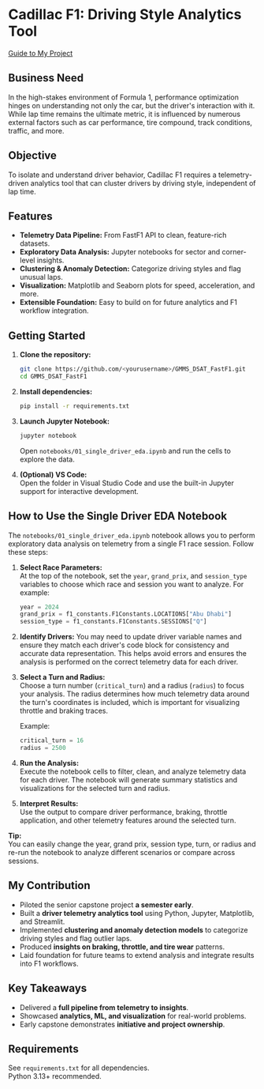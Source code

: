 # Cadillac F1: Driving Style Analytics Tool

[Guide to My Project](https://docs.google.com/document/d/1BunsD4oBivE5Oaoi5o8yKeI-t56p413B6HScvpEkVn8/edit?usp=sharing)

## Business Need  
In the high-stakes environment of Formula 1, performance optimization hinges on understanding not only the car, but the driver's interaction with it. While lap time remains the ultimate metric, it is influenced by numerous external factors such as car performance, tire compound, track conditions, traffic, and more.  

## Objective  
To isolate and understand driver behavior, Cadillac F1 requires a telemetry-driven analytics tool that can cluster drivers by driving style, independent of lap time.  

## Features
- **Telemetry Data Pipeline:** From FastF1 API to clean, feature-rich datasets.
- **Exploratory Data Analysis:** Jupyter notebooks for sector and corner-level insights.
- **Clustering & Anomaly Detection:** Categorize driving styles and flag unusual laps.
- **Visualization:** Matplotlib and Seaborn plots for speed, acceleration, and more.
- **Extensible Foundation:** Easy to build on for future analytics and F1 workflow integration.

## Getting Started

1. **Clone the repository:**
    ```sh
    git clone https://github.com/<yourusername>/GMMS_DSAT_FastF1.git
    cd GMMS_DSAT_FastF1
    ```

2. **Install dependencies:**
    ```sh
    pip install -r requirements.txt
    ```

3. **Launch Jupyter Notebook:**
    ```sh
    jupyter notebook
    ```
    Open `notebooks/01_single_driver_eda.ipynb` and run the cells to explore the data.

4. **(Optional) VS Code:**  
   Open the folder in Visual Studio Code and use the built-in Jupyter support for interactive development.

## How to Use the Single Driver EDA Notebook

The `notebooks/01_single_driver_eda.ipynb` notebook allows you to perform exploratory data analysis on telemetry from a single F1 race session. Follow these steps:

1. **Select Race Parameters:**  
   At the top of the notebook, set the `year`, `grand_prix`, and `session_type` variables to choose which race and session you want to analyze. For example:
   ```python
   year = 2024
   grand_prix = f1_constants.F1Constants.LOCATIONS["Abu Dhabi"]
   session_type = f1_constants.F1Constants.SESSIONS["Q"]
   ```

2. **Identify Drivers:**
    You may need to update driver variable names and ensure they match each driver's code block for consistency and accurate data representation. This helps avoid errors and ensures the analysis is performed on the correct telemetry data for each driver.

3. **Select a Turn and Radius:**  
   Choose a turn number (`critical_turn`) and a radius (`radius`) to focus your analysis. The radius determines how much telemetry data around the turn's coordinates is included, which is important for visualizing throttle and braking traces.

   Example:
   ```python
   critical_turn = 16
   radius = 2500
   ```

4. **Run the Analysis:**  
   Execute the notebook cells to filter, clean, and analyze telemetry data for each driver. The notebook will generate summary statistics and visualizations for the selected turn and radius.

5. **Interpret Results:**  
   Use the output to compare driver performance, braking, throttle application, and other telemetry features around the selected turn.

**Tip:**  
You can easily change the year, grand prix, session type, turn, or radius and re-run the notebook to analyze different scenarios or compare across sessions.

## My Contribution
- Piloted the senior capstone project **a semester early**.
- Built a **driver telemetry analytics tool** using Python, Jupyter, Matplotlib, and Streamlit.
- Implemented **clustering and anomaly detection models** to categorize driving styles and flag outlier laps.
- Produced **insights on braking, throttle, and tire wear** patterns.
- Laid foundation for future teams to extend analysis and integrate results into F1 workflows.

## Key Takeaways
- Delivered a **full pipeline from telemetry to insights**.
- Showcased **analytics, ML, and visualization** for real-world problems.
- Early capstone demonstrates **initiative and project ownership**.

## Requirements
See `requirements.txt` for all dependencies.  
Python 3.13+ recommended.
